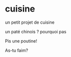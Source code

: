 # cuisine
un petit projet de cuisine

un paté chinois ? pourquoi pas 

Pis une poutine!

As-tu faim?
